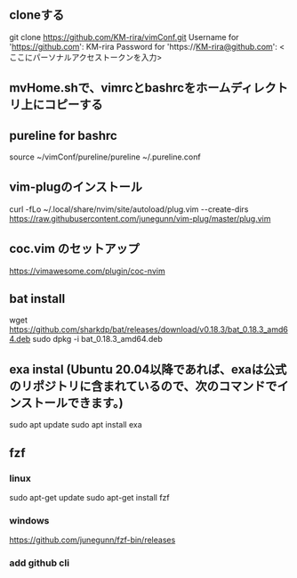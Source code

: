 ## cloneする
git clone https://github.com/KM-rira/vimConf.git
Username for 'https://github.com': KM-rira
Password for 'https://KM-rira@github.com': <ここにパーソナルアクセストークンを入力>

## mvHome.shで、vimrcとbashrcをホームディレクトリ上にコピーする

## pureline for bashrc
source ~/vimConf/pureline/pureline ~/.pureline.conf

## vim-plugのインストール
curl -fLo ~/.local/share/nvim/site/autoload/plug.vim --create-dirs https://raw.githubusercontent.com/junegunn/vim-plug/master/plug.vim

## coc.vim のセットアップ
https://vimawesome.com/plugin/coc-nvim

## bat install
wget https://github.com/sharkdp/bat/releases/download/v0.18.3/bat_0.18.3_amd64.deb
sudo dpkg -i bat_0.18.3_amd64.deb

## exa instal (Ubuntu 20.04以降であれば、exaは公式のリポジトリに含まれているので、次のコマンドでインストールできます。)
sudo apt update
sudo apt install exa

## fzf
### linux
sudo apt-get update
sudo apt-get install fzf

### windows
https://github.com/junegunn/fzf-bin/releases

### add github cli
